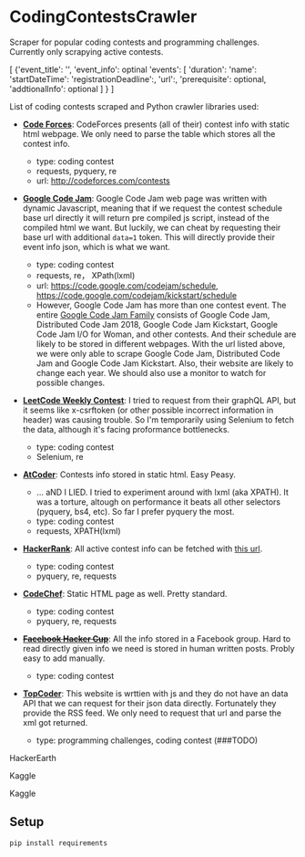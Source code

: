 # CodingContestsCrawler
Scraper for popular coding contests and programming challenges. Currently only scrapying active contests. 

[
	{'event_title': '', 
	 'event_info': optinal
	 'events': [
		 'duration': 
		 'name': 
		 'startDateTime':
		 'registrationDeadline':,
		 'url':,
		 'prerequisite': optional,
		 'addtionalInfo': optional
	 ]
	}
]

List of coding contests scraped and Python crawler libraries used:
* __[Code Forces](http://codeforces.com/contests)__: CodeForces presents (all of their) contest info with static html webpage. We only need to parse the table which stores all the contest info. 
  * type: coding contest
  * requests, pyquery, re
  * url: http://codeforces.com/contests

* __[Google Code Jam](https://code.google.com/codejam/)__: Google Code Jam web page was written with dynamic Javascript, meaning that if we request the contest schedule base url directly it will return pre compiled js script, instead of the compiled html we want. But luckily, we can cheat by requesting their base url with additional `data=1` token. This will directly provide their event info json, which is what we want. 
  * type: coding contest
  * requests, re， XPath(lxml)
  * url: https://code.google.com/codejam/schedule, https://code.google.com/codejam/kickstart/schedule
  * However, Google Code Jam has more than one contest event. The entire [Google Code Jam Family](https://code.google.com/codejam/past-contests) consists of Google Code Jam, Distributed Code Jam 2018, Google Code Jam Kickstart, Google Code Jam I/O for Woman, and other contests. And their schedule are likely to be stored in different webpages. With the url listed above, we were only able to scrape Google Code Jam, Distributed Code Jam and Google Code Jam Kickstart. Also, their website are likely to change each year. We should also use a monitor to watch for possible changes. 

* __[LeetCode Weekly Contest](https://leetcode.com/contest/)__: I tried to request from their graphQL API, but it seems like x-csrftoken (or other possible incorrect information in header) was causing trouble. So I'm temporarily using Selenium to fetch the data, although it's facing proformance bottlenecks.
  * type: coding contest
  * Selenium, re

* __[AtCoder](https://atcoder.jp/contest)__: Contests info stored in static html. Easy Peasy. 
  * ... aND I LIED. I tried to experiment around with lxml (aka XPATH). It was a torture, altough on performance it beats all other selectors (pyquery, bs4, etc). So far I prefer pyquery the most.  
  * type: coding contest
  * requests, XPATH(lxml)

* __[HackerRank](https://www.hackerrank.com/contests)__: All active contest info can be fetched with [this url](https://www.hackerrank.com/rest/contests/upcoming?offset=0&limit=10&contest_slug=active). 
  * type: coding contest
  * pyquery, re, requests 

* __[CodeChef](https://www.codechef.com/contests)__: Static HTML page as well. Pretty standard.
  * type: coding contest
  * pyquery, re, requests 

* <s>__[Facebook Hacker Cup](https://www.facebook.com/hackercup)__</s>: All the info stored in a Facebook group. Hard to read directly given info we need is stored in human written posts. Probly easy to add manually. 
  * type: coding contest

* __[TopCoder](https://www.topcoder.com/community/competitive-programming/)__: This website is wrttien with js and they do not have an data API that we can request for their json data directly. Fortunately they provide the RSS feed. We only need to request that url and parse the xml got returned.  
  * type: programming challenges, coding contest (###TODO)

HackerEarth

Kaggle 

Kaggle 

## Setup
```
pip install requirements
```